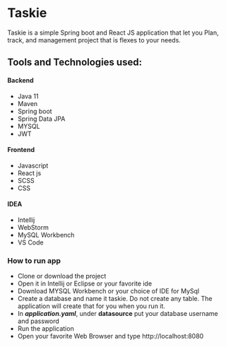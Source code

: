 # Taskie

Taskie is a simple Spring boot and React JS application that 
let you Plan, track, and management project that is 
flexes to your needs.

## Tools and Technologies used:
 #### Backend
  * Java 11
  * Maven
  * Spring boot
  * Spring Data JPA
  * MYSQL
  * JWT
 #### Frontend
  * Javascript
  * React js
  * SCSS
  * CSS
 #### IDEA
  * Intellij
  * WebStorm
  * MySQL Workbench
  * VS Code
### How to run app
 * Clone or download the project
 * Open it in Intellij or Eclipse or your favorite ide
 * Download MYSQL Workbench or your choice of IDE for MySql
 * Create a database and name it taskie. Do not create any table. The application will create that for you when you run it.
 * In ***application.yaml***, under **datasource** put your database username and password
 * Run the application
 * Open your favorite Web Browser and type http://localhost:8080